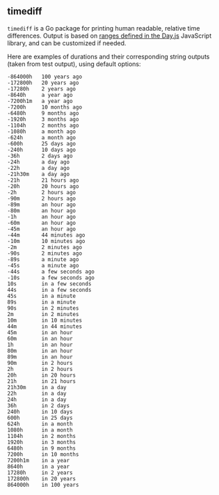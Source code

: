 ## timediff

`timediff` is a Go package for printing human readable, relative time differences.
Output is based on [ranges defined in the Day.js](https://day.js.org/docs/en/display/from-now) JavaScript library, and can be customized if needed.

Here are examples of durations and their corresponding string outputs (taken from test output), using default options:

```
-864000h   100 years ago
-172800h   20 years ago
-17280h    2 years ago
-8640h     a year ago
-7200h1m   a year ago
-7200h     10 months ago
-6480h     9 months ago
-1920h     3 months ago
-1104h     2 months ago
-1080h     a month ago
-624h      a month ago
-600h      25 days ago
-240h      10 days ago
-36h       2 days ago
-24h       a day ago
-22h       a day ago
-21h30m    a day ago
-21h       21 hours ago
-20h       20 hours ago
-2h        2 hours ago
-90m       2 hours ago
-89m       an hour ago
-80m       an hour ago
-1h        an hour ago
-60m       an hour ago
-45m       an hour ago
-44m       44 minutes ago
-10m       10 minutes ago
-2m        2 minutes ago
-90s       2 minutes ago
-89s       a minute ago
-45s       a minute ago
-44s       a few seconds ago
-10s       a few seconds ago
10s        in a few seconds
44s        in a few seconds
45s        in a minute
89s        in a minute
90s        in 2 minutes
2m         in 2 minutes
10m        in 10 minutes
44m        in 44 minutes
45m        in an hour
60m        in an hour
1h         in an hour
80m        in an hour
89m        in an hour
90m        in 2 hours
2h         in 2 hours
20h        in 20 hours
21h        in 21 hours
21h30m     in a day
22h        in a day
24h        in a day
36h        in 2 days
240h       in 10 days
600h       in 25 days
624h       in a month
1080h      in a month
1104h      in 2 months
1920h      in 3 months
6480h      in 9 months
7200h      in 10 months
7200h1m    in a year
8640h      in a year
17280h     in 2 years
172800h    in 20 years
864000h    in 100 years
```

